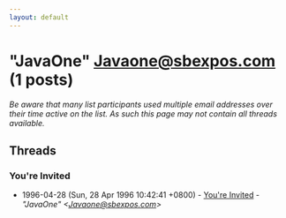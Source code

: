 ```yaml
---
layout: default
---
```


# "JavaOne" <Javaone@sbexpos.com> (1 posts)

_Be aware that many list participants used multiple email addresses over their time active on the list. As such this page may not contain all threads available._

## Threads

### You're Invited
+ 1996-04-28 (Sun, 28 Apr 1996 10:42:41 +0800) - [You're Invited](/archive/1996/04/afbec71397ee1e6b69c6d268271309f62f05932ce049e99415dc16c0977c0d4e) - _"JavaOne" \<Javaone@sbexpos.com\>_

